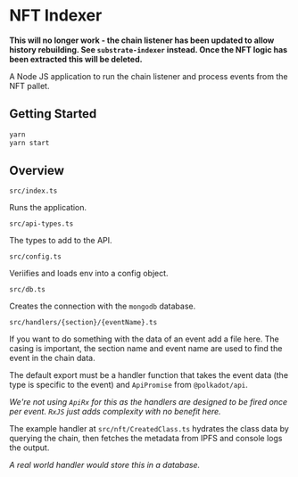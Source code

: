 # NFT Indexer

**This will no longer work - the chain listener has been updated to allow history rebuilding. See `substrate-indexer` instead. Once the NFT logic has been extracted this will be deleted.**

A Node JS application to run the chain listener and process events from the NFT pallet.

## Getting Started

```sh
yarn
yarn start
```

## Overview

`src/index.ts`

Runs the application.

`src/api-types.ts`

The types to add to the API.

`src/config.ts`

Veriifies and loads env into a config object.

`src/db.ts`

Creates the connection with the `mongodb` database.

`src/handlers/{section}/{eventName}.ts`

If you want to do something with the data of an event add a file here. The casing is important, the section name and event name are used to find the event in the chain data.

The default export must be a handler function that takes the event data (the type is specific to the event) and `ApiPromise` from `@polkadot/api`.

_We're not using `ApiRx` for this as the handlers are designed to be fired once per event. `RxJS` just adds complexity with no benefit here._

The example handler at `src/nft/CreatedClass.ts` hydrates the class data by querying the chain, then fetches the metadata from IPFS and console logs the output.

_A real world handler would store this in a database._

